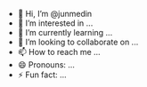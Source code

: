 - 👋 Hi, I’m @junmedin
- 👀 I’m interested in ...
- 🌱 I’m currently learning ...
- 💞️ I’m looking to collaborate on ...
- 📫 How to reach me ...
- 😄 Pronouns: ...
- ⚡ Fun fact: ...

<!---
junmedin/junmedin is a ✨ special ✨ repository because its `README.md` (this file) appears on your GitHub profile.
You can click the Preview link to take a look at your changes.
--->
